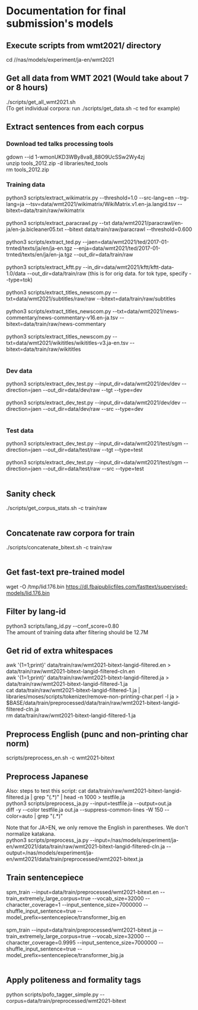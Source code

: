 # Documentation for final submission's models

## Execute scripts from wmt2021/ directory
cd //nas/models/experiment/ja-en/wmt2021

## Get all data from WMT 2021 (Would take about 7 or 8 hours)
./scripts/get_all_wmt2021.sh <br>
(To get individual corpora: run ./scripts/get_data.sh -c ted for example)

## Extract sentences from each corpus

### Download ted talks processing tools
gdown --id 1-wmonUKD3WBy8va8_88O9UcSSw2Wy4zj <br>
unzip tools_2012.zip -d libraries/ted_tools <br>
rm tools_2012.zip <br>

### Training data
python3 scripts/extract_wikimatrix.py --threshold=1.0 --src-lang=en --trg-lang=ja --tsv=data/wmt2021/wikimatrix/WikiMatrix.v1.en-ja.langid.tsv --bitext=data/train/raw/wikimatrix<br>
<br>
python3 scripts/extract_paracrawl.py --txt data/wmt2021/paracrawl/en-ja/en-ja.bicleaner05.txt --bitext data/train/raw/paracrawl --threshold=0.600<br>
<br>
python3 scripts/extract_ted.py --jaen=data/wmt2021/ted/2017-01-trnted/texts/ja/en/ja-en.tgz --enja=data/wmt2021/ted/2017-01-trnted/texts/en/ja/en-ja.tgz --out_dir=data/train/raw<br>
<br>
python3 scripts/extract_kftt.py --in_dir=data/wmt2021/kftt/kftt-data-1.0/data --out_dir=data/train/raw (this is for orig data. for tok type, specify --type=tok)<br>
<br>
python3 scripts/extract_titles_newscom.py --txt=data/wmt2021/subtitles/raw/raw --bitext=data/train/raw/subtitles<br>
<br>
python3 scripts/extract_titles_newscom.py --txt=data/wmt2021/news-commentary/news-commentary-v16.en-ja.tsv --bitext=data/train/raw/news-commentary<br>
<br>
python3 scripts/extract_titles_newscom.py --txt=data/wmt2021/wikititles/wikititles-v3.ja-en.tsv --bitext=data/train/raw/wikititles<br>
<br>
### Dev data
python3 scripts/extract_dev_test.py --input_dir=data/wmt2021/dev/dev --direction=jaen --out_dir=data/dev/raw --tgt --type=dev<br>
<br>
python3 scripts/extract_dev_test.py --input_dir=data/wmt2021/dev/dev --direction=jaen --out_dir=data/dev/raw --src  --type=dev<br>
<br>
### Test data
python3 scripts/extract_dev_test.py --input_dir=data/wmt2021/test/sgm --direction=jaen --out_dir=data/test/raw --tgt --type=test<br>
<br>
python3 scripts/extract_dev_test.py --input_dir=data/wmt2021/test/sgm --direction=jaen --out_dir=data/test/raw --src --type=test<br>
<br>
## Sanity check
./scripts/get_corpus_stats.sh -c train/raw<br>
<br>
## Concatenate raw corpora for train
./scripts/concatenate_bitext.sh -c train/raw <br>
<br>

## Get fast-text pre-trained model
wget -O /tmp/lid.176.bin https://dl.fbaipublicfiles.com/fasttext/supervised-models/lid.176.bin<br>

## Filter by lang-id
python3 scripts/lang_id.py --conf_score=0.80 <br>
The amount of training data after filtering should be 12.7M

## Get rid of extra whitespaces
awk '{$1=$1;print}' data/train/raw/wmt2021-bitext-langid-filtered.en > data/train/raw/wmt2021-bitext-langid-filtered-cln.en  <br>
awk '{$1=$1;print}' data/train/raw/wmt2021-bitext-langid-filtered.ja > data/train/raw/wmt2021-bitext-langid-filtered-1.ja <br>
cat data/train/raw/wmt2021-bitext-langid-filtered-1.ja | libraries/moses/scripts/tokenizer/remove-non-printing-char.perl -l ja > $BASE/data/train/preprocessed/data/train/raw/wmt2021-bitext-langid-filtered-cln.ja <br>
rm data/train/raw/wmt2021-bitext-langid-filtered-1.ja

## Preprocess English (punc and non-printing char norm)
scripts/preprocess_en.sh -c wmt2021-bitext

## Preprocess Japanese
Also: steps to test this script:
cat data/train/raw/wmt2021-bitext-langid-filtered.ja | grep "(.\*)" | head -n 1000 > testfile.ja <br>
python3 scripts/preprocess_ja.py --input=testfile.ja --output=out.ja <br>
diff -y --color testfile.ja out.ja --suppress-common-lines -W 150 --color=auto | grep "(.\*)" <br>

Note that for JA>EN, we only remove the English in parentheses. We don't normalize katakana. <br>
python3 scripts/preprocess_ja.py --input=/nas/models/experiment/ja-en/wmt2021/data/train/raw/wmt2021-bitext-langid-filtered-cln.ja --output=/nas/models/experiment/ja-en/wmt2021/data/train/preprocessed/wmt2021-bitext.ja

## Train sentencepiece
spm_train --input=data/train/preprocessed/wmt2021-bitext.en --train_extremely_large_corpus=true --vocab_size=32000 --character_coverage=1 --input_sentence_size=7000000 --shuffle_input_sentence=true --model_prefix=sentencepiece/transformer_big.en <br>
<br>
spm_train --input=data/train/preprocessed/wmt2021-bitext.ja --train_extremely_large_corpus=true --vocab_size=32000 --character_coverage=0.9995 --input_sentence_size=7000000 --shuffle_input_sentence=true --model_prefix=sentencepiece/transformer_big.ja <br>
<br>


## Apply politeness and formality tags
python scripts/pofo_tagger_simple.py --corpus=data/train/preprocessed/wmt2021-bitext


